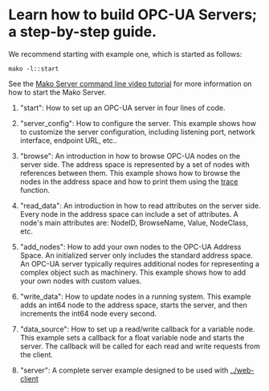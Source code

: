 # Learn how to build OPC-UA Servers; a step-by-step guide.

We recommend starting with example one, which is started as follows:

```console
mako -l::start
```

See the
[Mako Server command line video tutorial](https://youtu.be/vwQ52ZC5RRg)
for more information on how to start the Mako Server.

1. "start": How to set up an OPC-UA server in four lines of code.

2. "server_config": How to configure the server.  This example shows
   how to customize the server configuration, including listening
   port, network interface, endpoint URL, etc..

3. "browse": An introduction in how to browse OPC-UA nodes on the
   server side.  The address space is represented by a set of nodes
   with references between them. This example shows how to browse the
   nodes in the address space and how to print them using the
   [trace](https://realtimelogic.com/ba/doc/?url=lua.html#_G_trace)
   function.

4. "read_data": An introduction in how to read attributes on the
   server side. Every node in the address space can include a set of
   attributes. A node's main attributes are: NodeID, BrowseName,
   Value, NodeClass, etc.

5. "add_nodes": How to add your own nodes to the OPC-UA Address
   Space. An initialized server only includes the standard address
   space. An OPC-UA server typically requires additional nodes for
   representing a complex object such as machinery. This example shows
   how to add your own nodes with custom values.

6. "write_data": How to update nodes in a running system.  This
   example adds an int64 node to the address space, starts the server,
   and then increments the int64 node every second.

7. "data_source": How to set up a read/write callback for a variable
   node. This example sets a callback for a float variable node and starts
   the server. The callback will be called for each read and write
   requests from the client.

8. "server": A complete server example designed to be used with
   [../web-client](../web-client/README.md)
